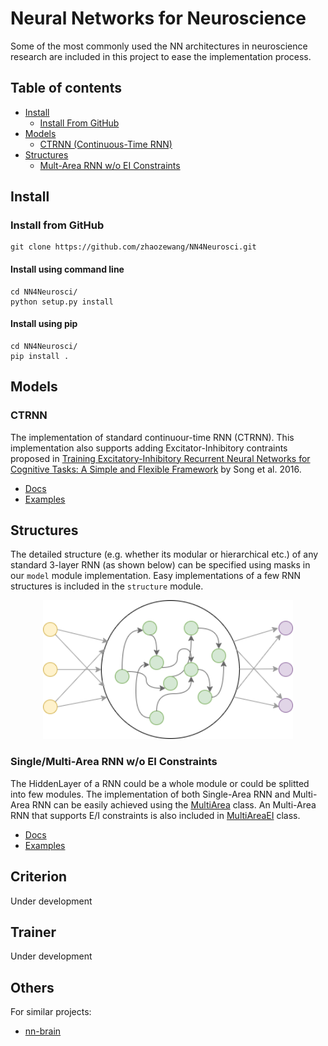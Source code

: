 # Neural Networks for Neuroscience
Some of the most commonly used the NN architectures in neuroscience research are included in this project to ease the implementation process.

## Table of contents
- [Install](#install)
    - [Install From GitHub](#install-from-github)
- [Models](#models)
    - [CTRNN (Continuous-Time RNN)](#CTRNN)
- [Structures](#structures)
    - [Mult-Area RNN w/o EI Constraints](#singlemulti-area-rnn-wo-ei-constraints)


## Install
### Install from GitHub
```
git clone https://github.com/zhaozewang/NN4Neurosci.git
```
#### Install using command line
```
cd NN4Neurosci/
python setup.py install
```
#### Install using pip
```
cd NN4Neurosci/
pip install .
```


## Models
### CTRNN
The implementation of standard continuour-time RNN (CTRNN). This implementation also supports adding Excitator-Inhibitory contraints proposed in [Training Excitatory-Inhibitory Recurrent Neural Networks for Cognitive Tasks: A Simple and Flexible Framework](https://doi.org/10.1371/journal.pcbi.1004792) by Song et al. 2016.

- [Docs](./docs/CTRNN.md)
- [Examples](./examples/CTRNN.ipynb)

## Structures
The detailed structure (e.g. whether its modular or hierarchical etc.) of any standard 3-layer RNN (as shown below) can be specified using masks in our `model` module implementation. Easy implementations of a few RNN structures is included in the `structure` module.

<p align="center"><img src="./img/RNN_structure.png" width="400"></p>

### Single/Multi-Area RNN w/o EI Constraints
The HiddenLayer of a RNN could be a whole module or could be splitted into few modules. The implementation of both Single-Area RNN and Multi-Area RNN can be easily achieved using the [MultiArea](./nn4n/structures/multi_area.py) class. An Multi-Area RNN that supports E/I constraints is also included in [MultiAreaEI](./nn4n/structures/multi_area_ei.py) class.

- [Docs](./docs/structures.md/)
- [Examples](./examples/MultiArea.ipynb)


## Criterion
Under development

## Trainer
Under development


## Others
For similar projects: 
- [nn-brain](https://github.com/gyyang/nn-brain)
